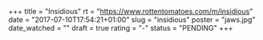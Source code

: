 +++
title = "Insidious"
rt = "https://www.rottentomatoes.com/m/insidious"
date = "2017-07-10T17:54:21+01:00"
slug = "insidious"
poster = "jaws.jpg"
date_watched = ""
draft = true
rating = "-"
status = "PENDING"
+++